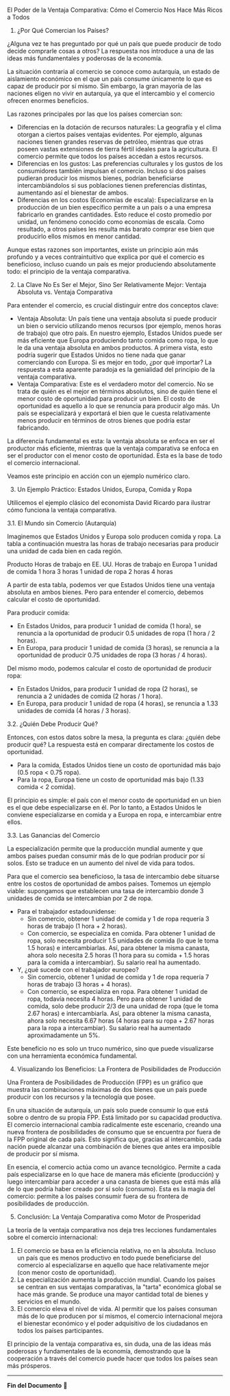 El Poder de la Ventaja Comparativa: Cómo el Comercio Nos Hace Más Ricos a Todos

1. ¿Por Qué Comercian los Países?

¿Alguna vez te has preguntado por qué un país que puede producir de todo decide comprarle cosas a otros? La respuesta nos introduce a una de las ideas más fundamentales y poderosas de la economía.

La situación contraria al comercio se conoce como autarquía, un estado de aislamiento económico en el que un país consume únicamente lo que es capaz de producir por sí mismo. Sin embargo, la gran mayoría de las naciones eligen no vivir en autarquía, ya que el intercambio y el comercio ofrecen enormes beneficios.

Las razones principales por las que los países comercian son:

* Diferencias en la dotación de recursos naturales: La geografía y el clima otorgan a ciertos países ventajas evidentes. Por ejemplo, algunas naciones tienen grandes reservas de petróleo, mientras que otras poseen vastas extensiones de tierra fértil ideales para la agricultura. El comercio permite que todos los países accedan a estos recursos.
* Diferencias en los gustos: Las preferencias culturales y los gustos de los consumidores también impulsan el comercio. Incluso si dos países pudieran producir los mismos bienes, podrían beneficiarse intercambiándolos si sus poblaciones tienen preferencias distintas, aumentando así el bienestar de ambos.
* Diferencias en los costos (Economías de escala): Especializarse en la producción de un bien específico permite a un país o a una empresa fabricarlo en grandes cantidades. Esto reduce el costo promedio por unidad, un fenómeno conocido como economías de escala. Como resultado, a otros países les resulta más barato comprar ese bien que producirlo ellos mismos en menor cantidad.

Aunque estas razones son importantes, existe un principio aún más profundo y a veces contraintuitivo que explica por qué el comercio es beneficioso, incluso cuando un país es mejor produciendo absolutamente todo: el principio de la ventaja comparativa.

2. La Clave No Es Ser el Mejor, Sino Ser Relativamente Mejor: Ventaja Absoluta vs. Ventaja Comparativa

Para entender el comercio, es crucial distinguir entre dos conceptos clave:

* Ventaja Absoluta: Un país tiene una ventaja absoluta si puede producir un bien o servicio utilizando menos recursos (por ejemplo, menos horas de trabajo) que otro país. En nuestro ejemplo, Estados Unidos puede ser más eficiente que Europa produciendo tanto comida como ropa, lo que le da una ventaja absoluta en ambos productos. A primera vista, esto podría sugerir que Estados Unidos no tiene nada que ganar comerciando con Europa. Si es mejor en todo, ¿por qué importar? La respuesta a esta aparente paradoja es la genialidad del principio de la ventaja comparativa.
* Ventaja Comparativa: Este es el verdadero motor del comercio. No se trata de quién es el mejor en términos absolutos, sino de quién tiene el menor costo de oportunidad para producir un bien. El costo de oportunidad es aquello a lo que se renuncia para producir algo más. Un país se especializará y exportará el bien que le cuesta relativamente menos producir en términos de otros bienes que podría estar fabricando.

La diferencia fundamental es esta: la ventaja absoluta se enfoca en ser el productor más eficiente, mientras que la ventaja comparativa se enfoca en ser el productor con el menor costo de oportunidad. Esta es la base de todo el comercio internacional.

Veamos este principio en acción con un ejemplo numérico claro.

3. Un Ejemplo Práctico: Estados Unidos, Europa, Comida y Ropa

Utilicemos el ejemplo clásico del economista David Ricardo para ilustrar cómo funciona la ventaja comparativa.

3.1. El Mundo sin Comercio (Autarquía)

Imaginemos que Estados Unidos y Europa solo producen comida y ropa. La tabla a continuación muestra las horas de trabajo necesarias para producir una unidad de cada bien en cada región.

Producto	Horas de trabajo en EE. UU.	Horas de trabajo en Europa
1 unidad de comida	1 hora	3 horas
1 unidad de ropa	2 horas	4 horas

A partir de esta tabla, podemos ver que Estados Unidos tiene una ventaja absoluta en ambos bienes. Pero para entender el comercio, debemos calcular el costo de oportunidad.

Para producir comida:

* En Estados Unidos, para producir 1 unidad de comida (1 hora), se renuncia a la oportunidad de producir 0.5 unidades de ropa (1 hora / 2 horas).
* En Europa, para producir 1 unidad de comida (3 horas), se renuncia a la oportunidad de producir 0.75 unidades de ropa (3 horas / 4 horas).

Del mismo modo, podemos calcular el costo de oportunidad de producir ropa:

* En Estados Unidos, para producir 1 unidad de ropa (2 horas), se renuncia a 2 unidades de comida (2 horas / 1 hora).
* En Europa, para producir 1 unidad de ropa (4 horas), se renuncia a 1.33 unidades de comida (4 horas / 3 horas).

3.2. ¿Quién Debe Producir Qué?

Entonces, con estos datos sobre la mesa, la pregunta es clara: ¿quién debe producir qué? La respuesta está en comparar directamente los costos de oportunidad.

* Para la comida, Estados Unidos tiene un costo de oportunidad más bajo (0.5 ropa < 0.75 ropa).
* Para la ropa, Europa tiene un costo de oportunidad más bajo (1.33 comida < 2 comida).

El principio es simple: el país con el menor costo de oportunidad en un bien es el que debe especializarse en él. Por lo tanto, a Estados Unidos le conviene especializarse en comida y a Europa en ropa, e intercambiar entre ellos.

3.3. Las Ganancias del Comercio

La especialización permite que la producción mundial aumente y que ambos países puedan consumir más de lo que podrían producir por sí solos. Esto se traduce en un aumento del nivel de vida para todos.

Para que el comercio sea beneficioso, la tasa de intercambio debe situarse entre los costos de oportunidad de ambos países. Tomemos un ejemplo viable: supongamos que establecen una tasa de intercambio donde 3 unidades de comida se intercambian por 2 de ropa.

* Para el trabajador estadounidense:
  * Sin comercio, obtener 1 unidad de comida y 1 de ropa requería 3 horas de trabajo (1 hora + 2 horas).
  * Con comercio, se especializa en comida. Para obtener 1 unidad de ropa, solo necesita producir 1.5 unidades de comida (lo que le toma 1.5 horas) e intercambiarlas. Así, para obtener la misma canasta, ahora solo necesita 2.5 horas (1 hora para su comida + 1.5 horas para la comida a intercambiar). Su salario real ha aumentado.
* Y, ¿qué sucede con el trabajador europeo?
  * Sin comercio, obtener 1 unidad de comida y 1 de ropa requería 7 horas de trabajo (3 horas + 4 horas).
  * Con comercio, se especializa en ropa. Para obtener 1 unidad de ropa, todavía necesita 4 horas. Pero para obtener 1 unidad de comida, solo debe producir 2/3 de una unidad de ropa (que le toma 2.67 horas) e intercambiarla. Así, para obtener la misma canasta, ahora solo necesita 6.67 horas (4 horas para su ropa + 2.67 horas para la ropa a intercambiar). Su salario real ha aumentado aproximadamente un 5%.

Este beneficio no es solo un truco numérico, sino que puede visualizarse con una herramienta económica fundamental.

4. Visualizando los Beneficios: La Frontera de Posibilidades de Producción

Una Frontera de Posibilidades de Producción (FPP) es un gráfico que muestra las combinaciones máximas de dos bienes que un país puede producir con los recursos y la tecnología que posee.

En una situación de autarquía, un país solo puede consumir lo que está sobre o dentro de su propia FPP. Está limitado por su capacidad productiva. El comercio internacional cambia radicalmente este escenario, creando una nueva frontera de posibilidades de consumo que se encuentra por fuera de la FPP original de cada país. Esto significa que, gracias al intercambio, cada nación puede alcanzar una combinación de bienes que antes era imposible de producir por sí misma.

En esencia, el comercio actúa como un avance tecnológico. Permite a cada país especializarse en lo que hace de manera más eficiente (producción) y luego intercambiar para acceder a una canasta de bienes que está más allá de lo que podría haber creado por sí solo (consumo). Esta es la magia del comercio: permite a los países consumir fuera de su frontera de posibilidades de producción.

5. Conclusión: La Ventaja Comparativa como Motor de Prosperidad

La teoría de la ventaja comparativa nos deja tres lecciones fundamentales sobre el comercio internacional:

1. El comercio se basa en la eficiencia relativa, no en la absoluta. Incluso un país que es menos productivo en todo puede beneficiarse del comercio al especializarse en aquello que hace relativamente mejor (con menor costo de oportunidad).
2. La especialización aumenta la producción mundial. Cuando los países se centran en sus ventajas comparativas, la "tarta" económica global se hace más grande. Se produce una mayor cantidad total de bienes y servicios en el mundo.
3. El comercio eleva el nivel de vida. Al permitir que los países consuman más de lo que producen por sí mismos, el comercio internacional mejora el bienestar económico y el poder adquisitivo de los ciudadanos en todos los países participantes.

El principio de la ventaja comparativa es, sin duda, una de las ideas más poderosas y fundamentales de la economía, demostrando que la cooperación a través del comercio puede hacer que todos los países sean más prósperos.


---

**Fin del Documento** 📖
